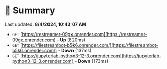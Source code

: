 # 📖 Summary
Last updated: **8/4/2024, 10:43:07 AM**

- `GET` [https://restreamer-09gx.onrender.com](https://restreamer-09gx.onrender.com) - **Up** (820ms)
- `GET` [https://filestreambot-b5k6.onrender.com/](https://filestreambot-b5k6.onrender.com/) - **Down** (137ms)
- `GET` [https://jupyterlab-python3-12-3.onrender.com](https://jupyterlab-python3-12-3.onrender.com) - **Down** (173ms)
